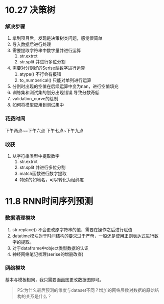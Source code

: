 # 10.27 决策树

### 解决步骤

1. 拿到项目后，发现是决策树类问题，感觉很简单
2. 导入数据后进行处理
3. 需要提取字符串中数字量并进行运算
   1. str.extrct
   2. str.split 并进行多位分割
4. 需要对分割好的Serise型数字进行运算
   1. atype() 不行会有报错
   2. to_numberical() 只能对单列进行运算
5. 分割时出现的空值在后续运算中变为nan，进行空值填充
6. 训练集和测试集的划分出现错误 导致分数奇低
7. validation_curve的绘制
8. 如何将模型应用到测试集中

### 花费时间

下午两点~~下午六点  下午七点~下午九点  

### 收获

1. 从字符串类型中提取数字
   1. str.extrct
   2. str.split 并进行多位分割
   3. match函数进行数字提取
   4. 特殊的如地名，可以转化为经纬度

# 11.8 RNN时间序列预测

### 数据清理模块

1. str.replace() 不会更改原字符串的值，需要在操作之后进行赋值
2. datatime模块对于时间结构的要求过于严苛，一般还是使用正则表达式进行数字的提取。
3. 对于dataframe中object类型数据的认识
4. 神经网络笔记梳理(serise的增删改查)

### 网络模块

基本与模板相同，我只需要画画图更改数据图即可。

> PS:为什么最后预测的维度与dataset不同？增加的网络层数对数据的原始结构的关系是什么？
